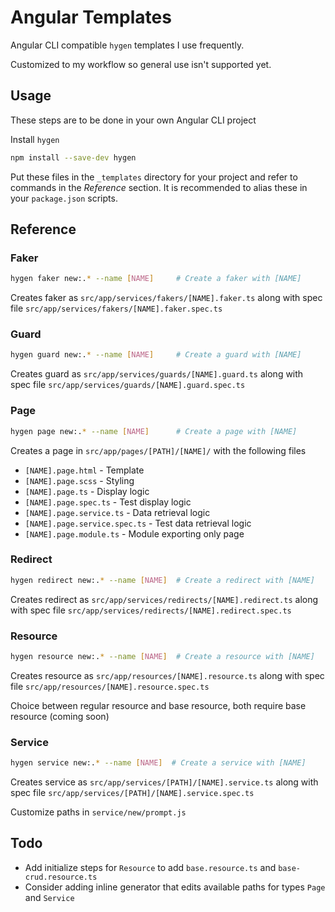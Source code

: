 # Angular Templates
Angular CLI compatible `hygen` templates I use frequently.

Customized to my workflow so general use isn't supported yet.

## Usage
These steps are to be done in your own Angular CLI project

Install `hygen`
```bash
npm install --save-dev hygen
```

Put these files in the `_templates` directory for your project and refer to commands in the *Reference* section. It is recommended to alias these in your `package.json` scripts.

## Reference
### Faker
```bash
hygen faker new:.* --name [NAME]     # Create a faker with [NAME]
```
Creates faker as `src/app/services/fakers/[NAME].faker.ts` along with spec file `src/app/services/fakers/[NAME].faker.spec.ts`

### Guard
```bash
hygen guard new:.* --name [NAME]     # Create a guard with [NAME]
```
Creates guard as `src/app/services/guards/[NAME].guard.ts` along with spec file `src/app/services/guards/[NAME].guard.spec.ts`

### Page
```bash
hygen page new:.* --name [NAME]      # Create a page with [NAME]
```
Creates a page in `src/app/pages/[PATH]/[NAME]/` with the following files
* `[NAME].page.html` - Template
* `[NAME].page.scss` - Styling
* `[NAME].page.ts` - Display logic
* `[NAME].page.spec.ts` - Test display logic
* `[NAME].page.service.ts` - Data retrieval logic
* `[NAME].page.service.spec.ts` - Test data retrieval logic
* `[NAME].page.module.ts` - Module exporting only page

### Redirect
```bash
hygen redirect new:.* --name [NAME]  # Create a redirect with [NAME]
```
Creates redirect as `src/app/services/redirects/[NAME].redirect.ts` along with spec file `src/app/services/redirects/[NAME].redirect.spec.ts`

### Resource
```bash
hygen resource new:.* --name [NAME]  # Create a resource with [NAME]
```
Creates resource as `src/app/resources/[NAME].resource.ts` along with spec file `src/app/resources/[NAME].resource.spec.ts`

Choice between regular resource and base resource, both require base resource (coming soon)

### Service
```bash
hygen service new:.* --name [NAME]  # Create a service with [NAME]
```
Creates service as `src/app/services/[PATH]/[NAME].service.ts` along with spec file `src/app/services/[PATH]/[NAME].service.spec.ts`

Customize paths in `service/new/prompt.js`

## Todo
* Add initialize steps for `Resource` to add `base.resource.ts` and `base-crud.resource.ts`
* Consider adding inline generator that edits available paths for types `Page` and `Service`
